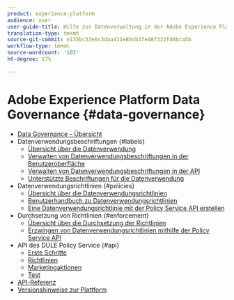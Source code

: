 ```yaml
---
product: experience-platform
audience: user
user-guide-title: Hilfe zur Datenverwaltung in der Adobe Experience Platform
translation-type: tm+mt
source-git-commit: e135bc33e6c3daa411e85cb37e407322fd0bca5b
workflow-type: tm+mt
source-wordcount: '103'
ht-degree: 17%

---
```



# Adobe Experience Platform Data Governance {#data-governance}

* [Data Governance – Übersicht](home.md)
* Datenverwendungsbeschriftungen {#labels}
   * [Übersicht über die Datenverwendung](labels/overview.md)
   * [Verwalten von Datenverwendungsbeschriftungen in der Benutzeroberfläche](labels/user-guide.md)
   * [Verwalten von Datenverwendungsbeschriftungen in der API](labels/api.md)
   * [Unterstützte Beschriftungen für die Datenverwendung](labels/reference.md)
* Datenverwendungsrichtlinien {#policies}
   * [Übersicht über die Datenverwendungsrichtlinien](policies/overview.md)
   * [Benutzerhandbuch zu Datenverwendungsrichtlinien](policies/user-guide.md)
   * [Eine Datenverwendungsrichtlinie mit der Policy Service API erstellen](policies/create.md)
* Durchsetzung von Richtlinien {#enforcement}
   * [Übersicht über die Durchsetzung der Richtlinien](enforcement/overview.md)
   * [Erzwingen von Datenverwendungsrichtlinien mithilfe der Policy Service API](enforcement/api-enforcement.md)
* API des DULE Policy Service {#api}
   * [Erste Schritte](api/getting-started.md)
   * [Richtlinien](api/policies.md)
   * [Marketingaktionen](api/marketing-actions.md)
   * [Test](api/evaluation.md)
* [API-Referenz](https://www.adobe.io/apis/experienceplatform/home/api-reference.html#!acpdr/swagger-specs/dule-policy-service.yaml)
* [Versionshinweise zur Plattform](https://www.adobe.com/go/platform-release-notes-en)